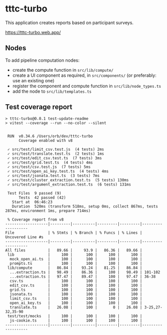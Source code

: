 # tttc-turbo

This application creates reports based on participant surveys.

https://tttc-turbo.web.app/

## Nodes

To add pipeline computation nodes:

- create the compute function in `src/lib/compute/`
- create a UI component as required, in `src/components/` (or preferably: use an existing one)
- register the component and compute function in `src/lib/node_types.ts`
- add the node to `src/lib/templates.ts`

## Test coverage report

```
> tttc-turbo@0.0.1 test-update-readme
> vitest --coverage --run --no-color --silent


 RUN  v0.34.6 /Users/orb/dev/tttc-turbo
      Coverage enabled with v8

 ✓ src/test/limit_csv.test.js  (4 tests) 2ms
 ✓ src/test/translate.test.ts  (2 tests) 1ms
 ✓ src/test/edit_csv.test.ts  (7 tests) 3ms
 ✓ src/test/grid.test.ts  (4 tests) 4ms
 ✓ src/test/csv.test.js  (7 tests) 5ms
 ✓ src/test/open_ai_key.test.ts  (4 tests) 4ms
 ✓ src/test/jsonata.test.ts  (3 tests) 7ms
 ✓ src/test/cluster_extraction.test.ts  (5 tests) 130ms
 ✓ src/test/argument_extraction.test.ts  (6 tests) 131ms

 Test Files  9 passed (9)
      Tests  42 passed (42)
   Start at  06:46:23
   Duration  520ms (transform 518ms, setup 0ms, collect 867ms, tests 287ms, environment 1ms, prepare 714ms)

 % Coverage report from v8
-------------------|---------|----------|---------|---------|-------------------
File               | % Stmts | % Branch | % Funcs | % Lines | Uncovered Line #s 
-------------------|---------|----------|---------|---------|-------------------
All files          |   89.66 |     93.9 |   86.36 |   89.66 |                   
 lib               |     100 |      100 |     100 |     100 |                   
  mock_open_ai.ts  |     100 |      100 |     100 |     100 |                   
  prompts.ts       |     100 |      100 |     100 |     100 |                   
 lib/compute       |   86.84 |    93.24 |   81.25 |   86.84 |                   
  ...extraction.ts |   98.49 |    86.36 |     100 |   98.49 | 101-102           
  ...extraction.ts |   97.47 |    89.47 |     100 |   97.47 | 36-38             
  csv.ts           |     100 |      100 |     100 |     100 |                   
  edit_csv.ts      |     100 |      100 |     100 |     100 |                   
  grid.ts          |     100 |      100 |     100 |     100 |                   
  jsonata.ts       |     100 |      100 |     100 |     100 |                   
  limit_csv.ts     |     100 |      100 |     100 |     100 |                   
  open_ai_key.ts   |     100 |      100 |     100 |     100 |                   
  translate.ts     |   26.08 |      100 |       0 |   26.08 | 3-25,27-32,35-90  
 test/test/mocks   |     100 |      100 |     100 |     100 |                   
  js-cookie.ts     |     100 |      100 |     100 |     100 |                   
-------------------|---------|----------|---------|---------|-------------------
```
